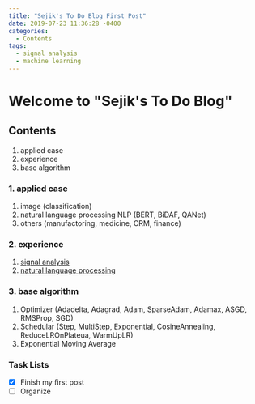 ```yaml
---
title: "Sejik's To Do Blog First Post"
date: 2019-07-23 11:36:28 -0400
categories:
  - Contents
tags:
  - signal analysis
  - machine learning
---
```


# Welcome to "Sejik's To Do Blog"

## Contents
  1. applied case
  2. experience
  3. base algorithm

### 1. applied case
  1. image (classification)
  2. natural language processing
    NLP (BERT, BiDAF, QANet)
  3. others (manufactoring, medicine, CRM, finance)

### 2. experience
  1. [signal analysis][sejik_signal_analysis_github]
  2. [natural language processing][sejik_NLP_github]

### 3. base algorithm
  1. Optimizer (Adadelta, Adagrad, Adam, SparseAdam, Adamax, ASGD, RMSProp, SGD)
  2. Schedular (Step, MultiStep, Exponential, CosineAnnealing, ReduceLROnPlateua, WarmUpLR)
  3. Exponential Moving Average

### Task Lists

- [x] Finish my first post
- [ ] Organize

[sejik_signal_analysis_github]: [https://github.com/Sejik/SignalAnalysis]
[sejik_NLP_github]: [https://github.com/Sejik/NLP]

